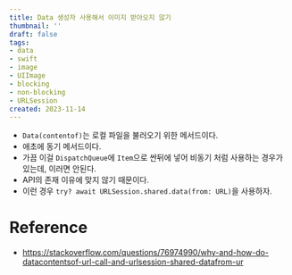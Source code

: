 ```yaml
---
title: Data 생성자 사용해서 이미지 받아오지 않기
thumbnail: ''
draft: false
tags:
- data
- swift
- image
- UIImage
- blocking
- non-blocking
- URLSession
created: 2023-11-14
---
```


* `Data(contentof)`는 로컬 파일을 불러오기 위한 메서드이다.
* 애초에 동기 메서드이다.
* 가끔 이걸 `DispatchQueue`에 `Item`으로 싼뒤에 넣어 비동기 처럼 사용하는 경우가 있는데, 이러면 안된다.
* API의 존재 이유에 맞지 않기 때문이다.
* 이런 경우 `try? await URLSession.shared.data(from: URL)`을 사용하자.

# Reference

* https://stackoverflow.com/questions/76974990/why-and-how-do-datacontentsof-url-call-and-urlsession-shared-datafrom-ur
